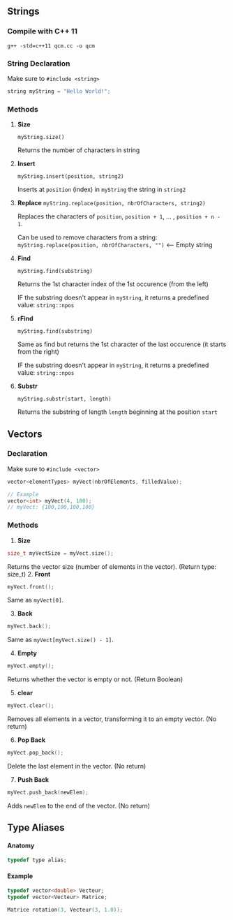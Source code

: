 ## Strings

### Compile with C++ 11

`g++ -std=c++11 qcm.cc -o qcm`

### String Declaration

Make sure to `#include <string>`

```c++
string myString = "Hello World!";
```

### Methods

1. <b>Size</b>

    `myString.size()`

    Returns the number of characters in string

2. <b>Insert</b>

    `myString.insert(position, string2)`

    Inserts at `position` (index) in `myString` the string in `string2`

3. <b>Replace</b>
    `myString.replace(position, nbrOfCharacters, string2)`

    Replaces the characters of `position`, `position + 1`, ... , `position + n - 1`.

    Can be used to remove characters from a string: `myString.replace(position, nbrOfCharacters, "")` <-- Empty string

4. <b>Find</b>

    `myString.find(substring)`

    Returns the 1st character index of the 1st occurence (from the left)

    IF the substring doesn't appear in `myString`, it returns a predefined value: `string::npos`

5. <b>rFind</b>

    `myString.find(substring)`

    Same as find but returns the 1st character of the last occurence (it starts from the right)

    IF the substring doesn't appear in `myString`, it returns a predefined value: `string::npos`

6. <b>Substr</b>

    `myString.substr(start, length)`

    Returns the substring of length `length` beginning at the position `start`


## Vectors

### Declaration

Make sure to `#include <vector>`

```c++
vector<elementTypes> myVect(nbrOfElements, filledValue);

// Example
vector<int> myVect(4, 100);
// myVect: {100,100,100,100}  
```

### Methods

1. <b>Size</b>

```c++
size_t myVectSize = myVect.size();
```

Returns the vector size (number of elements in the vector). (Return type: size_t)
2. <b>Front</b>

```c++
myVect.front();
```

Same as `myVect[0]`.

3. <b>Back</b>

```c++
myVect.back();
```

Same as `myVect[myVect.size() - 1]`.

4. <b>Empty</b>

```c++
myVect.empty();
```

Returns whether the vector is empty or not. (Return Boolean)

5. <b>clear</b>

```c++
myVect.clear();
```

Removes all elements in a vector, transforming it to an empty vector. (No return)

6. <b>Pop Back</b>

```c++
myVect.pop_back();
```

Delete the last element in the vector. (No return)

7. <b>Push Back</b>

```c++
myVect.push_back(newElem);
```

Adds `newElem` to the end of the vector. (No return)

## Type Aliases

#### Anatomy

```c++
typedef type alias;
```

#### Example

```cpp
typedef vector<double> Vecteur;
typedef vector<Vecteur> Matrice;

Matrice rotation(3, Vecteur(3, 1.0));
```
